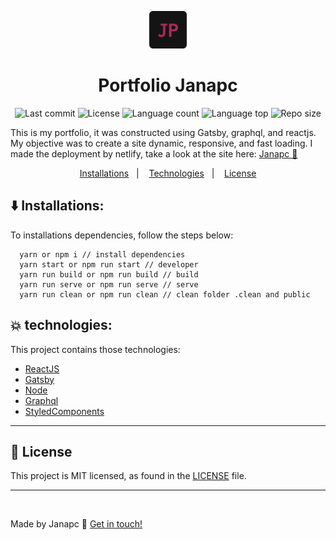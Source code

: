 
<p align="center">
    <img alt="Janapc logo" src="./src/assets/Icon.png" width="60" />
</p>
<h1 align="center">
  Portfolio Janapc
</h1>

<p align="center">
  <img alt="Last commit" src="https://img.shields.io/github/last-commit/janapc/gatsby-janapc"/>
  <img alt="License" src="https://img.shields.io/github/license/janapc/gatsby-janapc"/>
  <img alt="Language count" src="https://img.shields.io/github/languages/count/janapc/gatsby-janapc"/>
  <img alt="Language top" src="https://img.shields.io/github/languages/top/janapc/gatsby-janapc"/>
    <img alt="Repo size" src="https://img.shields.io/github/repo-size/janapc/gatsby-janapc"/>
</p>

<p>This is my portfolio, it was constructed using Gatsby, graphql, and reactjs. My objective was to create a site dynamic, responsive, and fast loading. I made the deployment by netlify, take a look at the site here: <a href="https://sad-cray-80488a.netlify.app/">Janapc 🚀</a> </p>
<p align="center">
  <a href="#arrowdown-installations">Installations</a>&nbsp;&nbsp;&nbsp;|&nbsp;&nbsp;&nbsp;
  <a href="#boom-technologies">Technologies</a>&nbsp;&nbsp;&nbsp;|&nbsp;&nbsp;&nbsp;
  <a href="#page_facing_up-license">License</a>
</p>

## :arrow_down: Installations:
To installations dependencies, follow the steps below:
```
  yarn or npm i // install dependencies
  yarn start or npm run start // developer
  yarn run build or npm run build // build
  yarn run serve or npm run serve // serve
  yarn run clean or npm run clean // clean folder .clean and public
```

## :boom: technologies:
This project contains those technologies:

- [ReactJS](https://reactjs.org/)
- [Gatsby](https://www.gatsbyjs.com/)
- [Node](https://nodejs.org/en/)
- [Graphql](https://graphql.org/)
- [StyledComponents](https://styled-components.com/)

***

## :page_facing_up: License

This project is MIT licensed, as found in the [LICENSE](https://github.com/janapc/gatsby-janapc/blob/main/LICENSE) file.


***

<br>

Made by Janapc :metal: [Get in touch!](https://www.linkedin.com/in/janaina-pedrina/)
